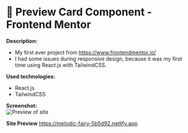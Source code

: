 # 📘 Preview Card Component - Frontend Mentor

**Description:**
- My first ever project from https://www.frontendmentor.io/
- I had some issues during responsive design, because it was my first time using React.js with TailwindCSS.

**Used technologies:**
   - React.js
   - TailwindCSS

**Screenshot:**
</br> ![Preview of site](/dark-mode-preview.jpg)

**Site Preview**
https://melodic-fairy-5b5d92.netlify.app

